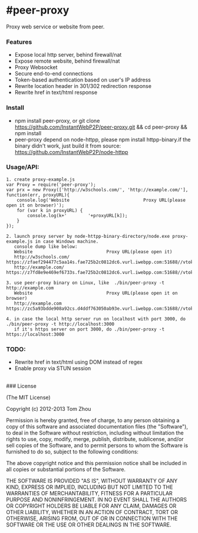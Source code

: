 #peer-proxy
===============

Proxy web service or website from peer.

### Features

* Expose local http server, behind firewall/nat
* Expose remote website, behind firewall/nat
* Proxy Websocket
* Secure end-to-end connections
* Token-based authentication based on user's IP address
* Rewrite location header in 301/302 redirection response
* Rewrite href in text/html response

### Install
* npm install peer-proxy, or git clone https://github.com/InstantWebP2P/peer-proxy.git && cd peer-proxy && npm install
* peer-proxy depend on node-httpp, please npm install httpp-binary.if the binary didn't work, just build it from source:
  https://github.com/InstantWebP2P/node-httpp

### Usage/API:

    1. create proxy-example.js
    var Proxy = require('peer-proxy');
    var prx = new Proxy(['http://w3schools.com/', 'http://example.com/'], function(err, proxyURL){
        console.log('Website                            Proxy URL(please open it on browser)');
        for (var k in proxyURL) {
            console.log(k+'        '+proxyURL[k]);
        }
    });
    
    2. launch proxy server by node-httpp-binary-directory/node.exe proxy-example.js in case Windows machine.
       console dump like below:
       Website                            Proxy URL(please open it)
       http://w3schools.com/        https://zfaef294477c5aa14s.fae725b2c0812dc6.vurl.iwebpp.com:51688//vtoken/eb04d54a2f9edd5d
       http://example.com/        https://z7fd8e9e469ef6733s.fae725b2c0812dc6.vurl.iwebpp.com:51688//vtoken/eb04d54a2f9edd5d
       
    3. use peer-proxy binary on Linux, like  ./bin/peer-proxy -t http://example.com
       Website                            Proxy URL(please open it on browser)
       http://example.com        https://zc5a93bdde908a92cs.d4ddf763050ab93e.vurl.iwebpp.com:51688//vtoken/8bb975c3385f47f3

    4. in case the local http server run on localhost with port 3000, do ./bin/peer-proxy -t http://localhost:3000
       if it's https server on port 3000, do ./bin/peer-proxy -t https://localhost:3000

### TODO:

* Rewrite href in text/html using DOM instead of regex
* Enable proxy via STUN session

<br/>
### License

(The MIT License)

Copyright (c) 2012-2013 Tom Zhou

Permission is hereby granted, free of charge, to any person obtaining a copy of this software and associated documentation files (the "Software"), to deal in the Software without restriction, including without limitation the rights to use, copy, modify, merge, publish, distribute, sublicense, and/or sell copies of the Software, and to permit persons to whom the Software is furnished to do so, subject to the following conditions:

The above copyright notice and this permission notice shall be included in all copies or substantial portions of the Software.

THE SOFTWARE IS PROVIDED "AS IS", WITHOUT WARRANTY OF ANY KIND, EXPRESS OR IMPLIED, INCLUDING BUT NOT LIMITED TO THE WARRANTIES OF MERCHANTABILITY, FITNESS FOR A PARTICULAR PURPOSE AND NONINFRINGEMENT. IN NO EVENT SHALL THE AUTHORS OR COPYRIGHT HOLDERS BE LIABLE FOR ANY CLAIM, DAMAGES OR OTHER LIABILITY, WHETHER IN AN ACTION OF CONTRACT, TORT OR OTHERWISE, ARISING FROM, OUT OF OR IN CONNECTION WITH THE SOFTWARE OR THE USE OR OTHER DEALINGS IN THE SOFTWARE.

